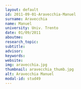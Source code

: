 ```yaml
---
layout: default 
id: 2011-09-01-Aravecchia-Manuel
surname: Aravecchia
name: Manuel
university: Univ. Trento
date: 01/09/2011
aboutme: 
research_topic: 
subtitle: 
advisor: 
keywords: 
website: 
img: aravecchia.jpg
thumbnail: aravecchia_thumb.jpg
alt: Aravecchia Manuel
modal-id: stud49
---
```

